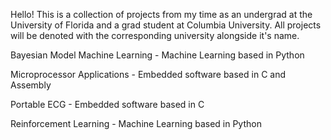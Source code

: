 Hello! This is a collection of projects from my time as an undergrad at the University of Florida and a grad student at Columbia University. All projects will be denoted with the corresponding university alongside it's name.

Bayesian Model Machine Learning - Machine Learning based in Python

Microprocessor Applications - Embedded software based in C and Assembly

Portable ECG - Embedded software based in C

Reinforcement Learning - Machine Learning based in Python
